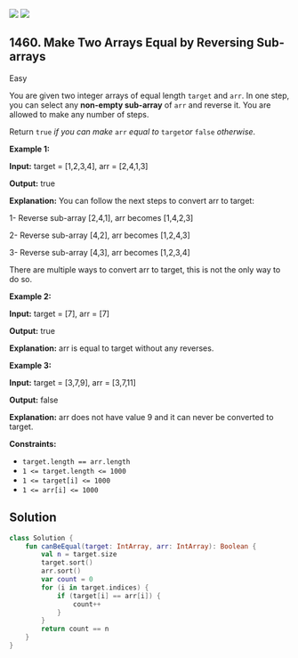 [![](https://img.shields.io/github/stars/javadev/LeetCode-in-Kotlin?label=Stars&style=flat-square)](https://github.com/javadev/LeetCode-in-Kotlin)
[![](https://img.shields.io/github/forks/javadev/LeetCode-in-Kotlin?label=Fork%20me%20on%20GitHub%20&style=flat-square)](https://github.com/javadev/LeetCode-in-Kotlin/fork)

## 1460\. Make Two Arrays Equal by Reversing Sub-arrays

Easy

You are given two integer arrays of equal length `target` and `arr`. In one step, you can select any **non-empty sub-array** of `arr` and reverse it. You are allowed to make any number of steps.

Return `true` _if you can make_ `arr` _equal to_ `target`_or_ `false` _otherwise_.

**Example 1:**

**Input:** target = [1,2,3,4], arr = [2,4,1,3]

**Output:** true

**Explanation:** You can follow the next steps to convert arr to target: 

1- Reverse sub-array [2,4,1], arr becomes [1,4,2,3] 

2- Reverse sub-array [4,2], arr becomes [1,2,4,3] 

3- Reverse sub-array [4,3], arr becomes [1,2,3,4] 

There are multiple ways to convert arr to target, this is not the only way to do so.

**Example 2:**

**Input:** target = [7], arr = [7]

**Output:** true

**Explanation:** arr is equal to target without any reverses.

**Example 3:**

**Input:** target = [3,7,9], arr = [3,7,11]

**Output:** false

**Explanation:** arr does not have value 9 and it can never be converted to target.

**Constraints:**

*   `target.length == arr.length`
*   `1 <= target.length <= 1000`
*   `1 <= target[i] <= 1000`
*   `1 <= arr[i] <= 1000`

## Solution

```kotlin
class Solution {
    fun canBeEqual(target: IntArray, arr: IntArray): Boolean {
        val n = target.size
        target.sort()
        arr.sort()
        var count = 0
        for (i in target.indices) {
            if (target[i] == arr[i]) {
                count++
            }
        }
        return count == n
    }
}
```